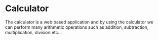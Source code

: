 # Calculator

The calculator is a web based application and by using the calculator we can perform many arithmetic operations such as addition, subtraction, multiplication, division etc...

